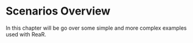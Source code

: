 # Scenarios Overview

In this chapter will be go over some simple and more complex examples used with ReaR.
